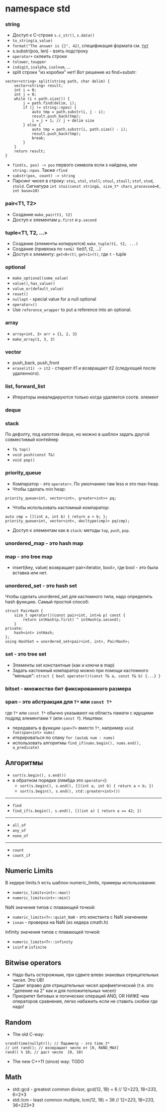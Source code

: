 # namespace std

### string
* Доступ к C-строке `s.с_str()`, `s.data()`
* `to_string(a_value)`
* `format("The answer is {}", 42)`, спецификация формата см. [тут](https://en.cppreference.com/w/cpp/utility/format/formatter#Standard_format_specification)
* s.substr(pos, len) - взять подстроку
* `operator+` склеить строки
* `tolower`, `toupper`
* `isdigit`, `isalpha`, `isalnum`, ...
* split строки "из коробки" нет! Вот решение из find+substr:
```
vector<string> split(string path, char delim) {
    vector<string> result;
    int i = 0;
    int j = 0;
    while (i < path.size()) {
        j = path.find(delim, i);
        if (j != string::npos) {
            auto tmp = path.substr(i, j - i);
            result.push_back(tmp);
            i = j + 1; // j + delim size
        } else {
            auto tmp = path.substr(i, path.size() - i);
            result.push_back(tmp);
            break;
        }
    }
    return result;
}
```
* `find(s, pos) -> pos` первого символа если s найдена, или `string::npos`. Также `rfind`
* `substr(pos, count) -> string`
* Парсинг чисел в строку: `stoi`, `stol`, `stoll`; `stoul`, `stoull`; `stof`, `stod`, `stold`. Сигнатура `int stoi(const string&, size_t* chars_processed=0, int base=10)`

### pair<T1, T2>
* Создание `make_pair(t1, t2)`
* Доступ к элементам `p.first` и `p.second`

### tuple<T1, T2, ...>
* Создание (элементы копируются) `make_tuple(t1, t2, ...)`
* Создание (привязка по `тип&) `tie(t1, t2, ...)`
* Доступ к элементу: `get<0>(t)`, `get<1>(t)`, где `t` - tuple

### optional<T>
* `make_optional(some_value)`
* `value()`, `has_value()`
* `value_or(default_value)`
* `reset()`
* `nullopt` - special value for a null optional
* `operator=()`
* Use `reference_wrapper` to put a reference into an optional.

### array
* `array<int, 3> arr = {1, 2, 3}`
* `make_array(1, 3, 3)`

### vector
* push_back, push_front
* `erase(it1) -> it2` - стирает it1 и возвращает it2 (следующий после удаленного).

### list, forward_list
* Итераторы инвалидируются только когда удаляется соотв. элемент

### deque

### stack
По дефолту, под капотом deque, но можно в шаблон задать другой совместимый контейнер
* `T& top()`
* `void push(const T&)`
* `void pop()`

### priority_queue
- Компаратор - это `operator<`. По умолчанию там less<T> и это max-heap.
- Чтобы сделать min heap:
```
priority_queue<int, vector<int>, greater<int>> pq;
```
- Чтобы использовать кастомный компаратор:
```
auto cmp = [](int a, int b) { return a > b; };
priority_queue<int, vector<int>, decltype(cmp)> pq(cmp);
```
- Доступ к элементам как в `stack`: методы `top`, `push`, `pop`.

### unordered_map - это hash map

### map - это tree map
* insert(key, value) возвращает pair<iterator, bool>, где bool - это была вставка или нет.

### unordered_set - это hash set
Чтобы сделать unordered_set для кастомного типа, надо определить hash функцию. Самый простой способ:
```
struct PairHash {
    size_t operator()(const pair<int, int>& p) const {
        return intHash(p.first) ^ intHash(p.second);
    }
private:
    hash<int> intHash;
};
using HashSet = unordered_set<pair<int, int>, PairHash>;
```

### set - это tree set
* Элементы set константные (как и ключи в map)
* Задать кастомный компаратор можно при помощи кастомного "меньше": `struct { bool operator()(const T& a, const T& b) {...} }`
    
### bitset - множество бит фиксированного размера

### span<T> - это абстракция для `T*` или `const T*` 
где `T*` или `const T*` обычно указывают на область памати с идущими подряд элементами `T` (или `const T`).
Ништяки:
* передавать в функции `span<T>` вместо `T*`, например `void fun(span<int> nums)`
* итерироваться по спану `for (auto& num : nums)`
* использовать алгоритмы `find_if(nums.begin(), nums.end(), a_predicate)`

## Алгоритмы
* `sort(s.begin(), s.end())`
* в обратном порядке (лямбда это `operator<`):
  * `sort(s.begin(), s.end(), [](int a, int b) { return a > b; })`
  * `sort(s.begin(), s.end(), std::greater<int>())`
----
* `find`
* `find_if(s.begin(), s.end(), [](int a) { return a == 42; })`
----
* `all_of`
* `any_of`
* `none_of`
----
* `count`
* `count_if`

## Numeric Limits
В хедере limits.h есть шаблон numeric_limits, примеры использования:
* `numeric_limits<int>::max()`
* `numeric_limits<int>::min()`

NaN значения типов с плавающей точкой:
* `numeric_limits<T>::quiet_NaN` - это константа с NaN значением
* `isnan` - проверка на NaN (из хедера cmath.h)

Infinity значения типов с плавающей точкой:
* `numeric_limits<T>::infinity`
* `isinf` и `isfinite`
   
## Bitwise operators
* Надо быть осторожным, при сдвиге влево знаковых отрицательных чисел. Это UB!
* Сдвиг вправо для отрицательных чисел арифметический (т.е. это "деление на 2" как и для положительных чисел)
* Приоритет битовых и логических операций AND, OR НИЖЕ чем операторов сравнения, легко набажить если не ставить скобки где надо!
    
## Random
* The old C-way: 
```
srand(time(nullptr)); // Параметр - это time_t*
// int rand(); // возвращает число от [0, RAND_MAX]
rand() % 10; // даст число  [0, 10)
```

* The new C++11 (since) way:
    TODO
    
## Math
* std::gcd - greatest common divisor, gcd(12, 18) = 6 // 12=2*2*3, 18=2*3*3, 6=2*3
* std::lcm - least common multiple, lcm(12, 18) = 36 // 12=2*2*3, 18=2*3*3, 36=2*2*3*3

